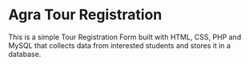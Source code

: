 # Agra Tour Registration
This is a simple Tour Registration Form built with HTML, CSS, PHP and MySQL that collects data from interested students and stores it in a database.
